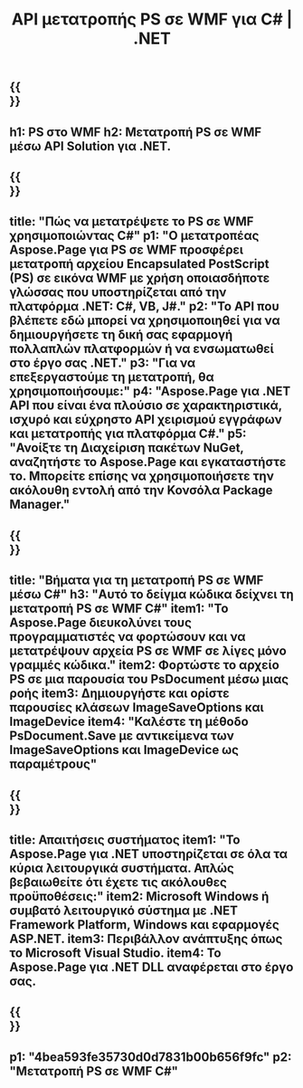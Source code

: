 ﻿---
translation: true
template: /_templates/_conversion-child-net.md
title: API μετατροπής PS σε WMF για C# |  .NET
url: /net/conversion/ps-to-wmf/
description: Δείγμα κώδικα για μετατροπή PS σε WMF C#. Χρησιμοποιήστε παράδειγμα κώδικα API για ομαδική μετατροπή αρχείων PS σε WMF εντός VB.NET, Asp.NET ή οποιασδήποτε εφαρμογής που βασίζεται σε .NET.
informat: PS
outformat: WMF
otherformats: XPS EPS
---

{{<section banner>}}
---
h1: PS στο WMF
h2: Μετατροπή PS σε WMF μέσω API Solution για .NET.
---

{{<section overview>}}
---
title: "Πώς να μετατρέψετε το PS σε WMF χρησιμοποιώντας C#"
p1: "Ο μετατροπέας Aspose.Page για PS σε WMF προσφέρει μετατροπή αρχείου Encapsulated PostScript (PS) σε εικόνα WMF με χρήση οποιασδήποτε γλώσσας που υποστηρίζεται από την πλατφόρμα .NET: C#, VB, J#."
p2: "Το API που βλέπετε εδώ μπορεί να χρησιμοποιηθεί για να δημιουργήσετε τη δική σας εφαρμογή πολλαπλών πλατφορμών ή να ενσωματωθεί στο έργο σας .NET."
p3: "Για να επεξεργαστούμε τη μετατροπή, θα χρησιμοποιήσουμε:"
p4: "Aspose.Page για .NET API που είναι ένα πλούσιο σε χαρακτηριστικά, ισχυρό και εύχρηστο API χειρισμού εγγράφων και μετατροπής για πλατφόρμα C#."
p5: "Ανοίξτε τη Διαχείριση πακέτων NuGet, αναζητήστε το Aspose.Page και εγκαταστήστε το. Μπορείτε επίσης να χρησιμοποιήσετε την ακόλουθη εντολή από την Κονσόλα Package Manager."
---

{{<section feature1>}}
---
title: "Βήματα για τη μετατροπή PS σε WMF μέσω C#"
h3: "Αυτό το δείγμα κώδικα δείχνει τη μετατροπή PS σε WMF C#"
item1: "Το Aspose.Page διευκολύνει τους προγραμματιστές να φορτώσουν και να μετατρέψουν αρχεία PS σε WMF σε λίγες μόνο γραμμές κώδικα."
item2: Φορτώστε το αρχείο PS σε μια παρουσία του PsDocument μέσω μιας ροής
item3: Δημιουργήστε και ορίστε παρουσίες κλάσεων ImageSaveOptions και ImageDevice
item4: "Καλέστε τη μέθοδο PsDocument.Save με αντικείμενα των ImageSaveOptions και ImageDevice ως παραμέτρους"
---

{{<section feature2>}}
---
title: Απαιτήσεις συστήματος
item1: "Το Aspose.Page για .NET υποστηρίζεται σε όλα τα κύρια λειτουργικά συστήματα. Απλώς βεβαιωθείτε ότι έχετε τις ακόλουθες προϋποθέσεις:"
item2: Microsoft Windows ή συμβατό λειτουργικό σύστημα με .NET Framework Platform, Windows και εφαρμογές ASP.NET.
item3: Περιβάλλον ανάπτυξης όπως το Microsoft Visual Studio.
item4: Το Aspose.Page για .NET DLL αναφέρεται στο έργο σας.
---

{{<section gist>}}
---
p1: "4bea593fe35730d0d7831b00b656f9fc"
p2: "Μετατροπή PS σε WMF C#"
---

